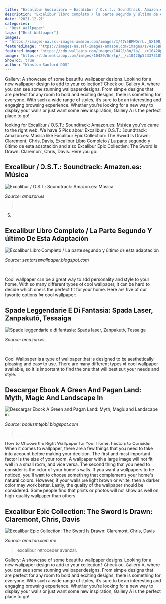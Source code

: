 ```yaml
---
title: "Excalibur Audiolibro ~ Excalibur / O.s.t.: Soundtrack: Amazon.es: Música"
description: "Excalibur libro completo / la parte segundo y último de esta adaptación"
date: "2021-12-27"
categories:
- "Best Wallpaper"
tags: ["Best Wallpaper"]
images:
- "https://images-na.ssl-images-amazon.com/images/I/41Y5BPWOrrL._SX198_BO1,204,203,200_QL40_.jpg"
featuredImage: "https://images-na.ssl-images-amazon.com/images/I/41Y5BPWOrrL._SX198_BO1,204,203,200_QL40_.jpg"
featured_image: "https://cdn.wallapop.com/images/10420/8n/lp/__/c10420p523373185/i1522457996.jpg?pictureSize=W640"
image: "https://cdn.wallapop.com/images/10420/8n/lp/__/c10420p523373185/i1522457996.jpg?pictureSize=W640"
ShowToc: true
author: "Winston Sanford DDS"
---
```



Gallery: A showcase of some beautiful wallpaper designs.
Looking for a new wallpaper design to add to your collection? Check out Gallery A, where you can see some stunning wallpaper designs. From simple designs that are perfect for any room to bold and exciting designs, there is something for everyone. With such a wide range of styles, it’s sure to be an interesting and engaging browsing experience. Whether you’re looking for a new way to display your walls or just want some new inspiration, Gallery A is the perfect place to go!
		
		
		
		
		
		
		
	

		
looking for Excalibur / O.S.T.: Soundtrack: Amazon.es: Música you've came to the right web. We have 5 Pics about Excalibur / O.S.T.: Soundtrack: Amazon.es: Música like Excalibur Epic Collection: The Sword Is Drawn: Claremont, Chris, Davis, Excalibur Libro Completo / La parte segundo y último de esta adaptación and also Excalibur Epic Collection: The Sword Is Drawn: Claremont, Chris, Davis. Here you go:
		
    
## Excalibur / O.S.T.: Soundtrack: Amazon.es: Música

<img loading=lazy src="https://images-na.ssl-images-amazon.com/images/I/51XWshx0umL.jpg" onerror="this.onerror=null;this.src='https://tse3.mm.bing.net/th?id=OIP.u8wsYQfOM9lOEMzJBvWubQHaHa&amp;pid=15.1';" alt="Excalibur / O.S.T.: Soundtrack: Amazon.es: Música">

_Source: amazon.es_

>. 

	

5.

    
## Excalibur Libro Completo / La Parte Segundo Y último De Esta Adaptación

<img loading=lazy src="https://cdn.wallapop.com/images/10420/8n/lp/__/c10420p523373185/i1522457996.jpg?pictureSize=W640" onerror="this.onerror=null;this.src='https://tse4.mm.bing.net/th?id=OIP.KxifkszDImxPmyD5qE5IKwHaJ3&amp;pid=15.1';" alt="Excalibur Libro Completo / La parte segundo y último de esta adaptación">

_Source: sentarsewallpaper.blogspot.com_

>. 

	

Cool wallpaper can be a great way to add personality and style to your home. With so many different types of cool wallpaper, it can be hard to decide which one is the perfect fit for your home. Here are five of our favorite options for cool wallpaper: 

    
## Spade Leggendarie E Di Fantasia: Spada Laser, Zanpakutō, Tessaiga

<img loading=lazy src="https://images-na.ssl-images-amazon.com/images/I/41Y5BPWOrrL._SX198_BO1,204,203,200_QL40_.jpg" onerror="this.onerror=null;this.src='https://tse4.mm.bing.net/th?id=OIP.B7LoOBy4wPE84YzzO7OzxwAAAA&amp;pid=15.1';" alt="Spade leggendarie e di fantasia: Spada laser, Zanpakutō, Tessaiga">

_Source: amazon.es_

>. 

	

Cool Wallpaper is a type of wallpaper that is designed to be aesthetically pleasing and easy to use. There are many different types of cool wallpaper available, so it is important to find the one that will best suit your needs and style.

    
## Descargar Ebook A Green And Pagan Land: Myth, Magic And Landscape In

<img loading=lazy src="https://lh5.googleusercontent.com/proxy/1J0g1-IfAzF0pRl6jPZ2lAiO8ET9iaaNIBCyswXPXio3Eulqkw8buj0sj4StFMXk-p1Yblvq6PHz5r3GLrq6ED5K6mHNuAdqaPYK1mTwv68=w1200-h630-p-k-no-nu" onerror="this.onerror=null;this.src='https://tse3.mm.bing.net/th?id=OIP.LE58arUEm4jyiQK5vD3ozwAAAA&amp;pid=15.1';" alt="Descargar Ebook A Green and Pagan Land: Myth, Magic and Landscape in">

_Source: booksmtqobi.blogspot.com_

>. 

	

How to Choose the Right Wallpaper for Your Home: Factors to Consider
When it comes to wallpaper, there are a few things that you need to take into account before making your decision. The first and most important factor is the size of your room. A wallpaper with a large image will not fit well in a small room, and vice versa. 
The second thing that you need to consider is the color of your home's walls. If you want a wallpapers to be noticed, you'll want to choose something that complements your home's natural colors. However, if your walls are light brown or white, then a darker color may work better. 
Lastly, the quality of the wallpaper should be considered. Some people find that prints or photos will not show as well on high-quality wallpaper than others.

    
## Excalibur Epic Collection: The Sword Is Drawn: Claremont, Chris, Davis

<img loading=lazy src="https://images-na.ssl-images-amazon.com/images/I/51fCedOdADL._SY344_BO1,204,203,200_QL70_ML2_.jpg" onerror="this.onerror=null;this.src='https://tse4.mm.bing.net/th?id=OIP.n5WevlfND9Hs48Hx_VWiWwAAAA&amp;pid=15.1';" alt="Excalibur Epic Collection: The Sword Is Drawn: Claremont, Chris, Davis">

_Source: amazon.com.mx_

>excalibur retroceder avanzar. 

	

Gallery: A showcase of some beautiful wallpaper designs.
Looking for a new wallpaper design to add to your collection? Check out Gallery A, where you can see some stunning wallpaper designs. From simple designs that are perfect for any room to bold and exciting designs, there is something for everyone. With such a wide range of styles, it’s sure to be an interesting and engaging browsing experience. Whether you’re looking for a new way to display your walls or just want some new inspiration, Gallery A is the perfect place to go!





	
	
